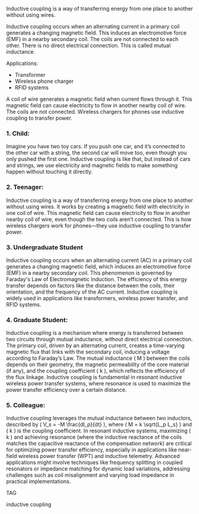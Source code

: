 
Inductive coupling is a way of transferring energy from one place to another without using wires.

Inductive coupling occurs when an alternating current in a primary coil generates a changing magnetic field. This induces an electromotive force (EMF) in a nearby secondary coil. The coils are not connected to each other. There is no direct electrical connection. This is called mutual inductance.

Applications:

- Transformer
- Wireless phone charger
- RFID systems

A coil of wire generates a magnetic field when current flows through it. This magnetic field can cause electricity to flow in another nearby coil of wire. The coils are not connected. Wireless chargers for phones use inductive coupling to transfer power.

### 1. Child:

Imagine you have two toy cars. If you push one car, and it’s connected to the other car with a string, the second car will move too, even though you only pushed the first one. Inductive coupling is like that, but instead of cars and strings, we use electricity and magnetic fields to make something happen without touching it directly.

### 2. Teenager:

Inductive coupling is a way of transferring energy from one place to another without using wires. It works by creating a magnetic field with electricity in one coil of wire. This magnetic field can cause electricity to flow in another nearby coil of wire, even though the two coils aren’t connected. This is how wireless chargers work for phones—they use inductive coupling to transfer power.

### 3. Undergraduate Student

Inductive coupling occurs when an alternating current (AC) in a primary coil generates a changing magnetic field, which induces an electromotive force (EMF) in a nearby secondary coil. This phenomenon is governed by Faraday's Law of Electromagnetic Induction. The efficiency of this energy transfer depends on factors like the distance between the coils, their orientation, and the frequency of the AC current. Inductive coupling is widely used in applications like transformers, wireless power transfer, and RFID systems.

### 4. Graduate Student:

Inductive coupling is a mechanism where energy is transferred between two circuits through mutual inductance, without direct electrical connection. The primary coil, driven by an alternating current, creates a time-varying magnetic flux that links with the secondary coil, inducing a voltage according to Faraday’s Law. The mutual inductance \( M \) between the coils depends on their geometry, the magnetic permeability of the core material (if any), and the coupling coefficient \( k \), which reflects the efficiency of the flux linkage. Inductive coupling is fundamental in resonant inductive wireless power transfer systems, where resonance is used to maximize the power transfer efficiency over a certain distance.

### 5. Colleague:

Inductive coupling leverages the mutual inductance between two inductors,  described by \( V_s = -M \frac{dI_p}{dt} \), where \( M = k \sqrt{L_p L_s} \) and \( k \) is the coupling coefficient. In resonant inductive systems, maximizing \( k \) and achieving resonance (where the inductive reactance of the coils matches the capacitive reactance of the compensation network) are critical for optimizing power transfer efficiency, especially in applications like near-field wireless power transfer (WPT) and inductive telemetry. Advanced applications might involve techniques like frequency splitting in coupled resonators or impedance matching for dynamic load variations, addressing challenges such as coil misalignment and varying load impedance in practical implementations.

TAG

inductive coupling
